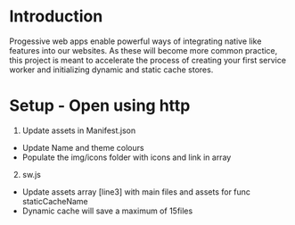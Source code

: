 # Introduction

Progessive web apps enable powerful ways of integrating native like features into our websites. As these will become more common practice, this project is meant to accelerate the process of creating your first service worker and initializing dynamic and static cache stores.

# Setup - Open using http

1. Update assets in Manifest.json

- Update Name and theme colours
- Populate the img/icons folder with icons and link in array

2. sw.js

- Update assets array [line3] with main files and assets for func staticCacheName
- Dynamic cache will save a maximum of 15files
